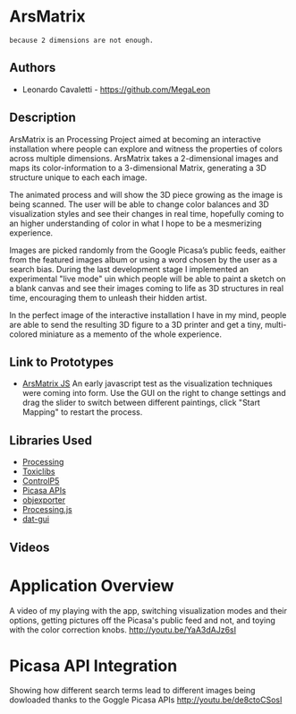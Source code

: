 # ArsMatrix

```
because 2 dimensions are not enough.
```

## Authors
- Leonardo Cavaletti - https://github.com/MegaLeon

## Description
ArsMatrix is an Processing Project aimed at becoming an interactive installation where people can explore and witness the properties of colors across multiple dimensions. ArsMatrix takes a 2-dimensional images and maps its color-information to a 3-dimensional Matrix, generating a 3D structure unique to each each image.

The animated process and will show the 3D piece growing as the image is being scanned. The user will be able to change color balances and 3D visualization styles and see their changes in real time, hopefully coming to an higher understanding of color in what I hope to be a mesmerizing experience.

Images are picked randomly from the Google Picasa’s public feeds, eaither from the featured images album or using a word chosen by the user as a search bias. During the last development stage I implemented an experimental "live mode" uin which people will be able to paint a sketch on a blank canvas and see their images coming to life as 3D structures in real time, encouraging them to unleash their hidden artist.

In the perfect image of the interactive installation I have in my mind, people are able to send the resulting 3D figure to a 3D printer and get a tiny, multi-colored miniature as a memento of the whole experience.

## Link to Prototypes
- [ArsMatrix JS](http://arsmatrix.neocities.org/jstest.html "Prototype 01 | JS Applet")
An early javascript test as the visualization techniques were coming into form. Use the GUI on the right to change settings and drag the slider to switch between different paintings, click "Start Mapping" to restart the process.

## Libraries Used
- [Processing](http://processing.org/ "Processing")
- [Toxiclibs](http://toxiclibs.org/ "Toxiclibs")
- [ControlP5](http://www.sojamo.de/libraries/controlP5/ "ControlP5")
- [Picasa APIs](https://developers.google.com/picasa-web/ "Picasa APIs")
- [objexporter](http://n-e-r-v-o-u-s.com/tools/obj/ "NervousSystem's objexporter")
- [Processing.js](http://processingjs.org/ "Processing.js")
- [dat-gui](https://code.google.com/p/dat-gui/ "dat-gui")

## Videos
# Application Overview
A video of my playing with the app, switching visualization modes and their options, getting pictures off the Picasa's public feed and not, and toying with the color correction knobs.
http://youtu.be/YaA3dAJz6sI

# Picasa API Integration
Showing how different search terms lead to different images being dowloaded thanks to the Goggle Picasa APIs
http://youtu.be/de8ctoCSosI
